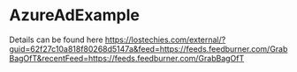 # AzureAdExample

Details can be found here https://lostechies.com/external/?guid=62f27c10a818f80268d5147a&feed=https://feeds.feedburner.com/GrabBagOfT&recentFeed=https://feeds.feedburner.com/GrabBagOfT
